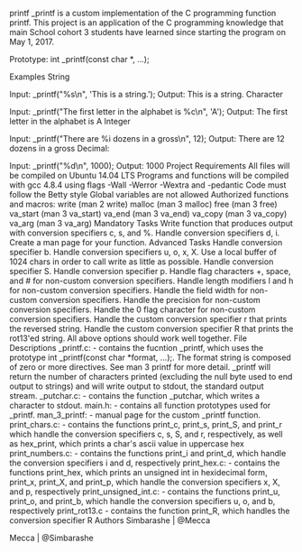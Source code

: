 printf
_printf is a custom implementation of the C programming function printf. This project is an application of the C programming knowledge that main School cohort 3 students have learned since starting the program on May 1, 2017.

Prototype: int _printf(const char *, ...);

Examples
String

Input: _printf("%s\n", 'This is a string.');
Output: This is a string.
Character

Input: _printf("The first letter in the alphabet is %c\n", 'A');
Output: The first letter in the alphabet is A
Integer

Input: _printf("There are %i dozens in a gross\n", 12);
Output: There are 12 dozens in a gross
Decimal:

Input: _printf("%d\n", 1000);
Output: 1000
Project Requirements
All files will be compiled on Ubuntu 14.04 LTS
Programs and functions will be compiled with gcc 4.8.4 using flags -Wall -Werror -Wextra and -pedantic
Code must follow the Betty style
Global variables are not allowed
Authorized functions and macros:
write (man 2 write)
malloc (man 3 malloc)
free (man 3 free)
va_start (man 3 va_start)
va_end (man 3 va_end)
va_copy (man 3 va_copy)
va_arg (man 3 va_arg)
Mandatory Tasks
 Write function that produces output with conversion specifiers c, s, and %.
 Handle conversion specifiers d, i.
 Create a man page for your function.
Advanced Tasks
 Handle conversion specifier b.
 Handle conversion specifiers u, o, x, X.
 Use a local buffer of 1024 chars in order to call write as little as possible.
 Handle conversion specifier S.
 Handle conversion specifier p.
 Handle flag characters +, space, and # for non-custom conversion specifiers.
 Handle length modifiers l and h for non-custom conversion specifiers.
 Handle the field width for non-custom conversion specifiers.
 Handle the precision for non-custom conversion specifiers.
 Handle the 0 flag character for non-custom conversion specifiers.
 Handle the custom conversion specifier r that prints the reversed string.
 Handle the custom conversion specifier R that prints the rot13'ed string.
 All above options should work well together.
File Descriptions
_printf.c: - contains the fucntion _printf, which uses the prototype int _printf(const char *format, ...);. The format string is composed of zero or more directives. See man 3 printf for more detail. _printf will return the number of characters printed (excluding the null byte used to end output to strings) and will write output to stdout, the standard output stream.
_putchar.c: - contains the function _putchar, which writes a character to stdout.
main.h: - contains all function prototypes used for _printf.
man_3_printf: - manual page for the custom _printf function.
print_chars.c: - contains the functions print_c, print_s, print_S, and print_r which handle the conversion specifiers c, s, S, and r, respectively, as well as hex_print, which prints a char's ascii value in uppercase hex
print_numbers.c: - contains the functions print_i and print_d, which handle the conversion specifiers i and d, respectively
print_hex.c: - contains the functions print_hex, which prints an unsigned int in hexidecimal form, print_x, print_X, and print_p, which handle the conversion specifiers x, X, and p, respectively
print_unsigned_int.c: - contains the functions print_u, print_o, and print_b, which handle the conversion specifiers u, o, and b, respectively
print_rot13.c - contains the function print_R, which handles the conversion specifier R
Authors
Simbarashe | @Mecca

Mecca | @Simbarashe
